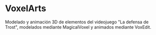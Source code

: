 # VoxelArts
Modelado y animación 3D de elementos del videojuego "La defensa de Trost", modelados mediante MagicalVoxel y animados mediante VoxEdit.
